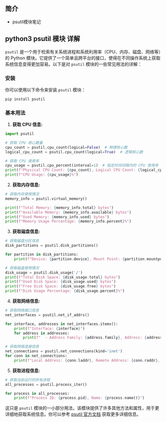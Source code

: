 ## 简介

+ psutil模块笔记

## python3 psutil 模块 详解

`psutil` 是一个用于检索有关系统进程和系统利用率（CPU、内存、磁盘、网络等）的 Python 模块。它提供了一个简单且跨平台的接口，使得在不同操作系统上获取系统信息变得更加容易。以下是对 `psutil` 模块的一些常见用法的详解：

### 安装

你可以使用以下命令来安装 `psutil` 模块：

```bash
pip install psutil
```

### 基本用法

1. **获取 CPU 信息:**

```python
import psutil

# 获取 CPU 核心数量
cpu_count = psutil.cpu_count(logical=False)  # 物理核心数
logical_cpu_count = psutil.cpu_count(logical=True)  # 逻辑核心数

# 获取 CPU 使用率
cpu_usage = psutil.cpu_percent(interval=1)  # 指定时间间隔内的 CPU 使用率
print(f"Physical CPU Count: {cpu_count}, Logical CPU Count: {logical_cpu_count}")
print(f"CPU Usage: {cpu_usage}%")
```

2. **获取内存信息:**

```python
# 获取内存使用情况
memory_info = psutil.virtual_memory()

print(f"Total Memory: {memory_info.total} bytes")
print(f"Available Memory: {memory_info.available} bytes")
print(f"Used Memory: {memory_info.used} bytes")
print(f"Memory Usage Percentage: {memory_info.percent}%")
```

3. **获取磁盘信息:**

```python
# 获取磁盘分区信息
disk_partitions = psutil.disk_partitions()

for partition in disk_partitions:
    print(f"Device: {partition.device}, Mount Point: {partition.mountpoint}")

# 获取磁盘使用情况
disk_usage = psutil.disk_usage('/')
print(f"Total Disk Space: {disk_usage.total} bytes")
print(f"Used Disk Space: {disk_usage.used} bytes")
print(f"Free Disk Space: {disk_usage.free} bytes")
print(f"Disk Usage Percentage: {disk_usage.percent}%")
```

4. **获取网络信息:**

```python
# 获取网络接口信息
net_interfaces = psutil.net_if_addrs()

for interface, addresses in net_interfaces.items():
    print(f"Interface: {interface}")
    for address in addresses:
        print(f"  - Address Family: {address.family}, Address: {address.address}")

# 获取网络连接信息
net_connections = psutil.net_connections(kind='inet')
for conn in net_connections:
    print(f"Local Address: {conn.laddr}, Remote Address: {conn.raddr}, Status: {conn.status}")
```

5. **获取进程信息:**

```python
# 获取当前运行的所有进程
all_processes = psutil.process_iter()

for process in all_processes:
    print(f"Process ID: {process.pid}, Name: {process.name()}")
```

这只是 `psutil` 模块的一小部分用法，该模块提供了许多其他方法和属性，用于更详细地获取系统信息。你可以参考 [psutil 官方文档](https://psutil.readthedocs.io/) 获取更多详细信息。
